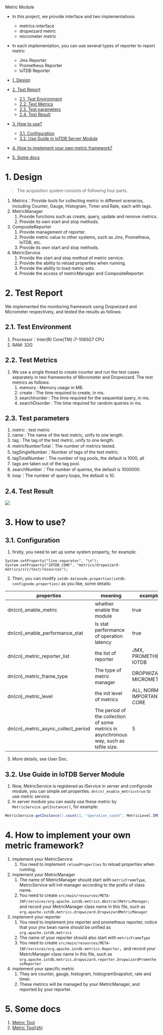 <!--

    Licensed to the Apache Software Foundation (ASF) under one
    or more contributor license agreements.  See the NOTICE file
    distributed with this work for additional information
    regarding copyright ownership.  The ASF licenses this file
    to you under the Apache License, Version 2.0 (the
    "License"); you may not use this file except in compliance
    with the License.  You may obtain a copy of the License at

        http://www.apache.org/licenses/LICENSE-2.0

    Unless required by applicable law or agreed to in writing,
    software distributed under the License is distributed on an
    "AS IS" BASIS, WITHOUT WARRANTIES OR CONDITIONS OF ANY
    KIND, either express or implied.  See the License for the
    specific language governing permissions and limitations
    under the License.

-->
Metric Module

- In this project, we provide interface and two implementations
  - metrics-interface
  - dropwizard metric
  - micrometer metric
- In each implementation, you can use several types of reporter to report metric
  - Jmx Reporter
  - Prometheus Reporter
  - IoTDB Reporter

- [1. Design](#1-design)
- [2. Test Report](#2-test-report)
  - [2.1. Test Environment](#21-test-environment)
  - [2.2. Test Metrics](#22-test-metrics)
  - [2.3. Test parameters](#23-test-parameters)
  - [2.4. Test Result](#24-test-result)
- [3. How to use?](#3-how-to-use)
  - [3.1. Configuration](#31-configuration)
  - [3.2. Use Guide in IoTDB Server Module](#32-use-guide-in-iotdb-server-module)
- [4. How to implement your own metric framework?](#4-how-to-implement-your-own-metric-framework)
- [5. Some docs](#5-some-docs)

# 1. Design
> The acquisition system consists of following four parts.

1. Metrics：Provide tools for collecting metric in different scenarios, including Counter, Gauge, Histogram, Timer and Rate, each with tags.
2. MetricManager
   1. Provide functions such as create, query, update and remove metrics.
   2. Provide its own start and stop methods.
3. CompositeReporter
   1. Provide management of reporter.
   2. Provide metric value to other systems, such as Jmx, Prometheus, IoTDB, etc.
   3. Provide its own start and stop methods.
4. MetricService
   1. Provide the start and stop method of metric service.
   2. Provide the ability to reload properties when running.
   3. Provide the ability to load metric sets.
   4. Provide the access of metricManager and CompositeReporter.

# 2. Test Report
We implemented the monitoring framework using Dropwizard and Micrometer respectively, and tested the results as follows:

## 2.1. Test Environment
1. Processor：Inter(R) Core(TM) i7-1065G7 CPU
2. RAM: 32G

## 2.2. Test Metrics
1. We use a single thread to create counter and run the test cases separately in two frameworks of Micrometer and Dropwizard. The test metrics as follows:
   1. memory : Memory usage in MB.
   2. create : The time required to create, in ms.
   3. searchInorder : The time required for the sequential query, in ms.
   4. searchDisorder : The time required for random queries in ms.

## 2.3. Test parameters
1. metric : test metric 
2. name : The name of the test metric, unify to one length.
3. tag : The tag of the test metric, unify to one length.
4. metricNumberTotal：The number of metrics tested.
5. tagSingleNumber：Number of tags of the test metric.
6. tagTotalNumber：The number of tag pools, the default is 1000, all
7. tags are taken out of the tag pool.
8. searchNumber：The number of queries, the default is 1000000.
9. loop：The number of query loops, the default is 10.

## 2.4. Test Result
![](https://cwiki.apache.org/confluence/download/attachments/184617400/image2021-7-14_16-32-55.png?version=1&modificationDate=1626403814000&api=v2)

# 3. How to use?

## 3.1. Configuration
1. firstly, you need to set up some system property, for example:

```
System.setProperty("line.separator", "\n");
System.setProperty("IOTDB_CONF", "metrics/dropwizard-metrics/src/test/resources");
```

2. Then, you can modify `iotdb-datanode.properties(iotdb-confignode.properties)` as you like, some details:

| properties                             | meaning                                                                                | example                             |
|----------------------------------------| -------------------------------------------------------------------------------------- | ----------------------------------- |
| dn(cn)_enable_metric                   | whether enable the module                                                              | true                                |
| dn(cn)_enable_performance_stat         | Is stat performance of operation latency                                               | true                                |
| dn(cn)_metric_reporter_list            | the list of reporter                                                                   | JMX, PROMETHEUS, IOTDB              |
| dn(cn)_metric_frame_type               | The type of metric manager                                                             | DROPWIZARD, MICROMETER              |
| dn(cn)_metric_level                    | the init level of metrics                                                              | ALL, NORMAL, IMPORTANT, CORE        |
| dn(cn)_metric_async_collect_period     | The period of the collection of some metrics in asynchronous way, such as tsfile size. | 5                                   |

3. More details, see User Doc.

## 3.2. Use Guide in IoTDB Server Module
1. Now, MetricService is registered as IService in server and confignode module, you can simple set properties: `dn(cn)_enable_metric=true` to use metric service.
2. In server module you can easily use these metric by `MetricService.getInstance()`, for example:

```java
MetricService.getInstance().count(1, "operation_count", MetricLevel.IMPORTANT, "name", operation.getName());
```

# 4. How to implement your own metric framework?
1. implement your MetricService
   1. You need to implement `reloadProperties` to reload properties when running.
2. implement your MetricManager
   1. The name of MetricManager should start with `metricFrameType`, MetricService will init manager according to the prefix of class name.
   2. You need to create `src/main/resources/META-INF/services/org.apache.iotdb.metrics.AbstractMetricManager`，and record your MetricManager class name in this file, such as `org.apache.iotdb.metrics.dropwizard.DropwizardMetricManager`
3. implement your reporter
   1. You need to implement jmx reporter and prometheus reporter, notice that your jmx bean name should be unified as `org.apache.iotdb.metrics`
   2. The name of your reporter should also start with `metricFrameType`
   3. You need to create `src/main/resources/META-INF/services/org.apache.iotdb.metrics.Reporter`，and record your MetricManager class name in this file, such as `org.apache.iotdb.metrics.dropwizard.reporter.DropwizardPrometheusReporter`
4. implement your specific metric
   1. They are counter, gauge, histogram, histogramSnapshot, rate and timer.
   2. These metrics will be managed by your MetricManager, and reported by your reporter.

# 5. Some docs
1. <a href = "https://iotdb.apache.org/UserGuide/Master/Maintenance-Tools/Metric-Tool.html">Metric Tool</a>
2. <a href = "https://iotdb.apache.org/zh/UserGuide/Master/Maintenance-Tools/Metric-Tool.html">Metric Tool(zh)</a>